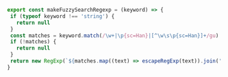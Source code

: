 <!-- 构造模糊查询正则，例如：'南京大学' => /南.*京/ -->
 ```javascript
export const makeFuzzySearchRegexp = (keyword) => {
  if (typeof keyword !== 'string') {
    return null
  }
  const matches = keyword.match(/\w+|\p{sc=Han}|[^\w\s\p{sc=Han}]+/gu)
  if (!matches) {
    return null
  }
  return new RegExp(`${matches.map((text) => escapeRegExp(text)).join('.*')}`)
}
```